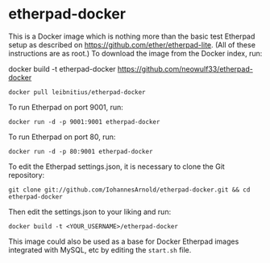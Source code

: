 etherpad-docker
===============

This is a Docker image which is nothing more than the basic test Etherpad setup as described on https://github.com/ether/etherpad-lite.
(All of these instructions are as root.) To download the image from the Docker index, run:

docker build -t etherpad-docker https://github.com/neowulf33/etherpad-docker

`docker pull leibnitius/etherpad-docker`

To run Etherpad on port 9001, run:

`docker run -d -p 9001:9001 etherpad-docker`

To run Etherpad on port 80, run:

`docker run -d -p 80:9001 etherpad-docker`

To edit the Etherpad settings.json, it is necessary to clone the Git repository:

`git clone git://github.com/IohannesArnold/etherpad-docker.git && cd etherpad-docker`

Then edit the settings.json to your liking and run:

`docker build -t <YOUR_USERNAME>/etherpad-docker`

This image could also be used as a base for Docker Etherpad images integrated with MySQL, etc by editing the `start.sh` file.
